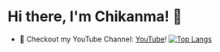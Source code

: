 # Hi there, I'm Chikanma! 👋

- 🔭 Checkout my YouTube Channel: [YouTube][channel]!
[![Top Langs](https://github-readme-stats.vercel.app/api/top-langs/?username=Chikanma681&show_icons=true&theme=buefy&layout=compact&langs_count=8&hide=C)](https://github.com/Chikanma681/)



[course]: https://www.udemy.com/user/chikanma/
[channel]: https://www.youtube.com/channel/UCRtHO5ZSeS4fdlQutHJIPfw
